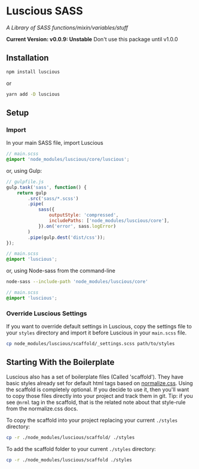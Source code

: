 # Luscious SASS

_A Library of SASS functions/mixin/variables/stuff_

**Current Version: v0.0.9: Unstable**
Don't use this package until v1.0.0

## Installation

```sh
npm install luscious
```

or

```sh
yarn add -D luscious
```

## Setup

### Import

In your main SASS file, import Luscious

```scss
// main.scss
@import 'node_modules/luscious/core/luscious';
```

or, using Gulp:

```js
// gulpfile.js
gulp.task('sass', function() {
	return gulp
		.src('sass/*.scss')
		.pipe(
			sass({
				outputStyle: 'compressed',
				includePaths: ['node_modules/luscious/core'],
			}).on('error', sass.logError)
		)
		.pipe(gulp.dest('dist/css'));
});
```

```scss
// main.scss
@import 'luscious';
```

or, using Node-sass from the command-line

```sh
node-sass --include-path 'node_modules/luscious/core'
```

```scss
// main.scss
@import 'luscious';
```

### Override Luscious Settings

If you want to override default settings in Luscious, copy the settings file to your `styles` directory and import it before Luscious in your `main.scss` file.

```sh
cp node_modules/luscious/scaffold/_settings.scss path/to/styles
```

## Starting With the Boilerplate

Luscious also has a set of boilerplate files (Called 'scaffold'). They have basic styles already set for default html tags based on [normalize.css](https://necolas.github.io/normalize.css/). Using the scaffold is completely optional. If you decide to use it, then you'll want to copy those files directly into your project and track them in git. Tip: if you see `@nrml` tag in the scaffold, that is the related note about that style-rule from the normalize.css docs.

To copy the scaffold into your project replacing your current `./styles` directory:

```sh
cp -r ./node_modules/luscious/scaffold/ ./styles
```

To add the scaffold folder to your current `./styles` directory:

```sh
cp -r ./node_modules/luscious/scaffold ./styles
```